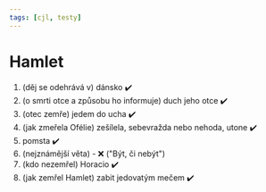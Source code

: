```yaml
---
tags: [cjl, testy]
---
```

# Hamlet
1. (děj se odehrává v) dánsko ✔️
2. (o smrti otce a způsobu ho informuje) duch jeho otce ✔️
3. (otec zemře) jedem do ucha ✔️
4. (jak zmeřela Ofélie) zešílela, sebevražda nebo nehoda, utone ✔️
5. pomsta ✔️
6. (nejznámější věta) - ❌ ("Být, či nebýt")
7. (kdo nezemřel) Horacio ✔️ 
8. (jak zemřel Hamlet) zabit jedovatým mečem ✔️